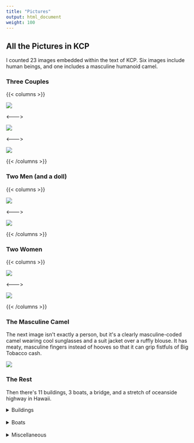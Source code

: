 ```yaml
---
title: "Pictures"
output: html_document
weight: 100
---
```


## All the Pictures in KCP

I counted 23 images embedded within the text of KCP. Six images include human beings, and one includes a masculine humanoid camel.

### **Three Couples**

{{< columns >}}

![ ](/pics/bros/bros1.png)

<--->

![ ](/img/rogers.png)

<--->

![ ](/pics/bros/bros4.png)

{{< /columns >}}



### **Two Men (and a doll)**

{{< columns >}}

![ ](/pics/bros/bros5.png)

<--->

![ ](/pics/bros/bros6.png)

{{< /columns >}}


### **Two Women**

{{< columns >}}

![ ](/pics/bros/bros2.png)

<--->

![ ](/pics/bros/bros3.png)

{{< /columns >}}


### **The Masculine Camel**
The next image isn't exactly a person, but it's a clearly masculine-coded camel wearing cool sunglasses and a suit jacket over a ruffly blouse. It has meaty, masculine fingers instead of hooves so that it can grip fistfuls of Big Tobacco cash. 
 
![ ](/pics/misc/misc1.png)


### **The Rest**

Then there's 11 buildings, 3 boats, a bridge, and a stretch of oceanside highway in Hawaii. 

<details closed>
<summary> <span title='Click to Expand'> Buildings </span> </summary>

![ ](/pics/buildings/building1.png)
![ ](/pics/buildings/building2.png)
![ ](/pics/buildings/building3.png)
![ ](/pics/buildings/building4.png)
![ ](/pics/buildings/building5.png)
![ ](/pics/buildings/building6.png)
![ ](/pics/buildings/building7.png)
![ ](/pics/buildings/building8.png)
![ ](/pics/buildings/building9.png)
![ ](/pics/buildings/building10.png)
![ ](/pics/buildings/building11.png)
</details>
<br>




<details closed>
<summary> <span title='Click to Expand'> Boats </span> </summary>

![ ](/pics/boats/boat1.png)
![ ](/pics/boats/boat2.png)
![ ](/pics/boats/boat3.png)

</details>
<br>



<details closed>
<summary> <span title='Click to Expand'> Miscellaneous </span> </summary>

![ ](/pics/misc/misc2.png)
![ ](/pics/misc/misc3.png)

</details>
<br>

